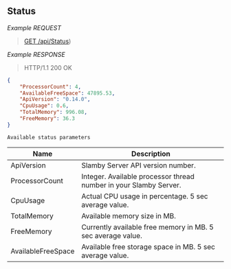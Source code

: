 ## Status

*Example REQUEST*

> [GET /api/Status](#operation--api-Status-get))

*Example RESPONSE*

> HTTP/1.1 200 OK

```JSON
{
    "ProcessorCount": 4,
    "AvailableFreeSpace": 47895.53,
    "ApiVersion": "0.14.0",
    "CpuUsage": 0.6,
    "TotalMemory": 996.08,
    "FreeMemory": 36.3
}
```

`Available status parameters`

Name    |   Description
--- |   ---
ApiVersion  |   Slamby Server API version number.
ProcessorCount  |   Integer. Available processor thread number in your Slamby Server.
CpuUsage    |   Actual CPU usage in percentage. 5 sec average value.
TotalMemory |   Available memory size in MB.
FreeMemory  |   Currently available free memory in MB. 5 sec average value.
AvailableFreeSpace  |   Available free storage space in MB. 5 sec average value.